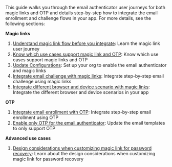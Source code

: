 This guide walks you through the email authenticator user journeys for both magic links and OTP and details step-by-step how to integrate the email enrollment and challenge flows in your app. For more details, see the following sections:

**Magic links**

1. [Understand magic link flow before you integrate](#understand-the-magic-link-flow): Learn the magic link user journey
1. [Know which use cases support magic link and OTP](#know-which-use-cases-support-magic-link-and-otp): Know which use cases support magic links and OTP
1. [Update Configurations](#update-configurations): Set up your org to enable the email authenticator and magic links
1. [Integrate email challenge with magic links](#integrate-email-challenge-with-magic-links): Integrate step-by-step email challenge using magic links
1. [Integrate different browser and device scenario with magic links](#integrate-different-browser-and-device-scenario-with-magic-links): Integrate the different browser and device scenarios in your app

**OTP**

1. [Integrate email enrollment with OTP](#integrate-email-enrollment-with-otp): Integrate step-by-step email enrollment using OTP
1. [Enable only OTP for the email authenticator](#enable-only-otp-for-the-email-authenticator): Update the email templates to only support OTP

**Advanced use cases**

1. [Design considerations when customizing magic link for password recovery](#design-considerations-when-customizing-magic-link-for-password-recovery): Learn about the design considerations when customizing magic link for password recovery

